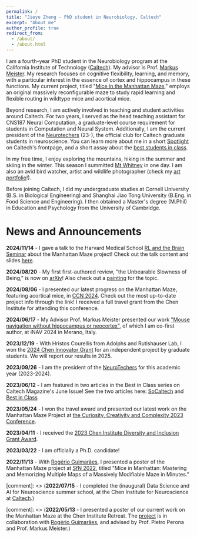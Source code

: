 ```yaml
---
permalink: /
title: "Jieyu Zheng - PhD student in Neurobiology, Caltech"
excerpt: "About me"
author_profile: true
redirect_from: 
  - /about/
  - /about.html
---
```


I am a fourth-year PhD student in the Neurobiology program at the California Institute of Technology ([Caltech](https://neuroscience.caltech.edu/)). My advisor is Prof. [Markus Meister](https://meisterlab.caltech.edu/markusmeister). My research focuses on cognitive flexibility, learning, and memory, with a particular interest in the essence of cortex and hippocampus in these functions. My current project, titled "[Mice in the Manhattan Maze](https://jieyusz.github.io/publication/manhattan_ccn)," employs an original massively reconfigurable maze to study rapid learning and flexible routing in wildtype mice and acortical mice. 

Beyond research, I am actively involved in teaching and student activities around Caltech. For two years, I served as the head teaching assistant for CNS187 Neural Computation, a graduate-level course requirement for students in Computation and Neural System. Additionally, I am the current president of the [Neurotechers](https://neurotechers.caltech.edu/) (23-), the official club for Caltech graduate students in neuroscience. You can learn more about me in a short [Spotlight](https://thisis.caltech.edu/person-spotlight-listing?p=2) on Caltech's frontpage, and a short assay about the [best students in class](https://magazine.caltech.edu/post/caltech-initiative-for-students). 

In my free time, I enjoy exploring the mountains, hiking in the summer and skiing in the winter. This season I summitted [Mt Whitney](https://en.wikipedia.org/wiki/Mount_Whitney) in one day. I am also an avid bird watcher, artist and wildlife photographer (check my [art portfolio](https://jieyusz.github.io/portfolio/)!). 

Before joining Caltech, I did my undergraduate studies at Cornell University (B.S. in Biological Engineering) and Shanghai Jiao Tong University (B.Eng. in Food Science and Engineering). I then obtained a Master's degree (M.Phil) in Education and Psychology from the University of Cambridge. 


News and Announcements
======

**2024/11/14** - I gave a talk to the Harvard Medical School [RL and the Brain Seminar](https://www.rlandthebrain.com/) about the Manhattan Maze project! Check out the talk content and slides [here](https://jieyusz.github.io/talks/2024_harvard_rl_brain).

**2024/08/20** - My first first-authored review, "the Unbearable Slowness of Being," is now on [arXiv](https://doi.org/10.48550/arXiv.2408.10234)! Also check out a [painting](https://jieyusz.github.io/portfolio/arts_and_science/) for the topic. 

**2024/08/06** - I presented our latest progress on the Manhattan Maze, featuring acortical mice, in [CCN 2024](https://jieyusz.github.io/publication/manhattan_ccn). Check out the most up-to-date project info through the link! I received a full travel grant from the Chen Institute for attending this conference. 

**2024/06/17** - My Advisor Prof. Markus Meister presented our work ["Mouse navigation without hippocampus or neocortex"](https://inavsymposium.com/wp-content/uploads/2024/06/Poster_abstracts_iNAV2024.pdf), of which I am co-first author, at iNAV 2024 in Merano, Italy. 

**2023/12/19** - With Hristos Courellis from Adolphs and Rutishauser Lab, I won the [2024 Chen Innovator Grant](https://neuroscience.caltech.edu/grants/chen-graduate-innovator-grant-awards/chen-graduate-innovator-grant-awards-2024) for an independent project by graduate students. We will report our results in 2025. 

**2023/09/26** - I am the president of the [NeuroTechers](https://neurotechers.caltech.edu/) for this academic year (2023-2024). 

**2023/06/12** - I am featured in two articles in the Best in Class series on Caltech Magazine's June Issue! See the two articles here: [SoCaltech](https://magazine.caltech.edu/post/students-socaltech) and [Best in Class](https://magazine.caltech.edu/post/caltech-initiative-for-students)

**2023/05/24** - I won the travel award and presented our latest work on the Manhattan Maze Project at [the Curiosity, Creativity and Complexity 2023 Conference](https://zuckermaninstitute.columbia.edu/ccc-event). 

**2023/04/11** - I received the [2023 Chen Institute Diversity and Inclusion Grant Award](https://www.neuroscience.caltech.edu/grants/chen-institute-diversity-and-inclusion-awards/chen-institute-diversity-and-inclusion-awards-2023). 

**2023/03/22** - I am officially a Ph.D. candidate! 

**2022/11/13** - With [Rogério Guimarães](http://twitter.com/rogerioagjr), I presented a poster of the Manhattan Maze project at [SfN 2022](https://twitter.com/JieyuZheng3/status/1591114040973365249), titled "Mice in Manhattan: Mastering and Memorizing Multiple Maps of a Massively Modifiable Maze in Minutes."

[comment]: <> (**2022/07/15** - I completed the (inaugural) Data Science and AI for Neuroscience summer school, at the Chen Institute for Neuroscience at [Caltech](https://twitter.com/CaltechN/status/1549145513550680064).)

[comment]: <> (**2022/05/13** - I presented a poster of our current work on the Manhattan Maze at the Chen Institute Retreat. The [project](https://neuroscience.caltech.edu/documents/21454/Guimaraes_Abstract_r2022.pdf) is in collaboration with [Rogério Guimarães](http://twitter.com/rogerioagjr), and advised by Prof. Pietro Perona and Prof. Markus Meister.)

